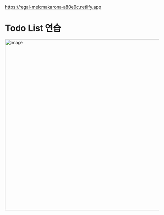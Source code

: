 https://regal-melomakarona-a80e9c.netlify.app

# Todo List 연습

<img width="562" alt="image" src="https://github.com/user-attachments/assets/d4592e27-14cb-4fee-912d-b106f6ec9a55">


